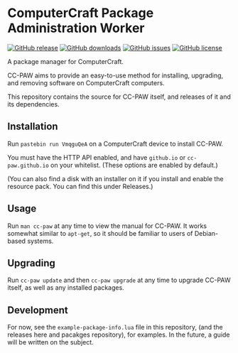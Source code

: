 # ComputerCraft Package Administration Worker

[![GitHub release](https://img.shields.io/github/release/cc-paw/cc-paw.svg?maxAge=2592000)](https://github.com/cc-paw/cc-paw/releases/latest)
[![GitHub downloads](https://img.shields.io/github/downloads/cc-paw/cc-paw/latest/total.svg?maxAge=2592000)](https://github.com/cc-paw/cc-paw/releases/latest)
[![GitHub issues](https://img.shields.io/github/issues-raw/cc-paw/cc-paw.svg?maxAge=2592000)](https://github.com/cc-paw/cc-paw/issues)
[![GitHub license](https://img.shields.io/github/license/cc-paw/cc-paw.svg?maxAge=2592000)](https://github.com/cc-paw/cc-paw/blob/master/LICENSE.txt)

A package manager for ComputerCraft.

CC-PAW aims to provide an easy-to-use method for installing, upgrading, and
removing software on ComputerCraft computers.

This repository contains the source for CC-PAW itself, and releases of it and
its dependencies.

## Installation

Run `pastebin run VmqguQeA` on a ComputerCraft device to install CC-PAW.

You must have the HTTP API enabled, and have `github.io` or `cc-paw.github.io`
on your whitelist. (These options are enabled by default.)

(You can also find a disk with an installer on it if you install and enable the
 resource pack. You can find this under Releases.)

## Usage

Run `man cc-paw` at any time to view the manual for CC-PAW. It works somewhat
similar to `apt-get`, so it should be familiar to users of Debian-based systems.

## Upgrading

Run `cc-paw update` and then `cc-paw upgrade` at any time to upgrade CC-PAW
itself, as well as any installed packages.

## Development

For now, see the `example-package-info.lua` file in this repository, (and the
releases here and pacakges repository), for examples. In the future, a guide
will be written on the subject.
